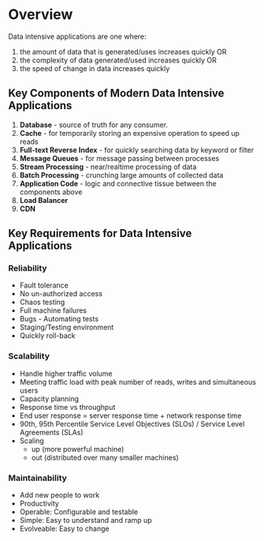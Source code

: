 # Overview

Data intensive applications are one where:

1. the amount of data that is generated/uses increases quickly OR
2. the complexity of data generated/used increases quickly OR
3. the speed of change in data increases quickly

## Key Components of Modern Data Intensive Applications

1. **Database** - source of truth for any consumer.
2. **Cache** - for temporarily storing an expensive operation to speed up reads
3. **Full-text Reverse Index** - for quickly searching data by keyword or filter
4. **Message Queues** - for message passing between processes
5. **Stream Processing** - near/realtime processing of data
6. **Batch Processing** - crunching large amounts of collected data
7. **Application Code** - logic and connective tissue between the components above
8. **Load Balancer**
9. **CDN**

## Key Requirements for Data Intensive Applications

### Reliability

- Fault tolerance
- No un-authorized access
- Chaos testing
- Full machine failures
- Bugs - Automating tests
- Staging/Testing environment
- Quickly roll-back

### Scalability

- Handle higher traffic volume
- Meeting traffic load with peak number of reads, writes and simultaneous users
- Capacity planning
- Response time vs throughput
- End user response = server response time + network response time
- 90th, 95th Percentile Service Level Objectives (SLOs) / Service Level Agreements (SLAs)
- Scaling
  - up (more powerful machine)
  - out (distributed over many smaller machines)

### Maintainability

- Add new people to work
- Productivity
- Operable: Configurable and testable
- Simple: Easy to understand and ramp up
- Evolveable: Easy to change
